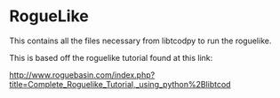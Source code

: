# RogueLike
This contains all the files necessary from libtcodpy to run the roguelike.

This is based off the roguelike tutorial found at this link:

http://www.roguebasin.com/index.php?title=Complete_Roguelike_Tutorial,_using_python%2Blibtcod
